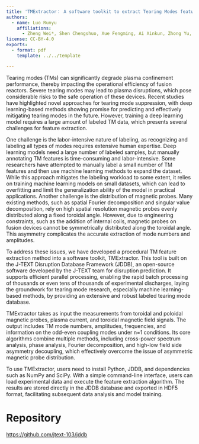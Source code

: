 ```yaml
---
title: 'TMExtractor： A software toolkit to extract Tearing Modes features'
authors:
  - name: Luo Runyu
    affiliations:
      - Zheng Wei*, Shen Chengshuo, Xue Fengming, Ai Xinkun, Zhong Yu, Ren Zhengkang, Ding Yonghua, Wang Nengchao
license: CC-BY-4.0
exports:
  - format: pdf
    template: ../../template

---
```


Tearing modes (TMs) can significantly degrade plasma confinement performance, thereby impacting the operational efficiency of fusion reactors. Severe tearing modes may lead to plasma disruptions, which pose considerable risks to the safe operation of these devices. Recent studies have highlighted novel approaches for tearing mode suppression, with deep learning-based methods showing promise for predicting and effectively mitigating tearing modes in the future. However, training a deep learning model requires a large amount of labeled TM data, which presents several challenges for feature extraction.

One challenge is the labor-intensive nature of labeling, as recognizing and labeling all types of modes requires extensive human expertise. Deep learning models need a large number of labeled samples, but manually annotating TM features is time-consuming and labor-intensive. Some researchers have attempted to manually label a small number of TM features and then use machine learning methods to expand the dataset. While this approach mitigates the labeling workload to some extent, it relies on training machine learning models on small datasets, which can lead to overfitting and limit the generalization ability of the model in practical applications. Another challenge is the distribution of magnetic probes. Many existing methods, such as spatial Fourier decomposition and singular value decomposition, rely on high spatial resolution magnetic probes evenly distributed along a fixed toroidal angle. However, due to engineering constraints, such as the addition of internal coils, magnetic probes on fusion devices cannot be symmetrically distributed along the toroidal angle. This asymmetry complicates the accurate extraction of mode numbers and amplitudes.

To address these issues, we have developed a procedural TM feature extraction method into a software toolkit, TMExtractor. This tool is built on the J-TEXT Disruption Database Framework (JDDB), an open-source software developed by the J-TEXT team for disruption prediction. It supports efficient parallel processing, enabling the rapid batch processing of thousands or even tens of thousands of experimental discharges, laying the groundwork for tearing mode research, especially machine learning-based methods, by providing an extensive and robust labeled tearing mode database.

TMExtractor takes as input the measurements from toroidal and poloidal magnetic probes, plasma current, and toroidal magnetic field signals. The output includes TM mode numbers, amplitudes, frequencies, and information on the odd-even coupling modes under n=1 conditions. Its core algorithms combine multiple methods, including cross-power spectrum analysis, phase analysis, Fourier decomposition, and high-low field side asymmetry decoupling, which effectively overcome the issue of asymmetric magnetic probe distribution.

To use TMExtractor, users need to install Python, JDDB, and dependencies such as NumPy and SciPy. With a simple command-line interface, users can load experimental data and execute the feature extraction algorithm. The results are stored directly in the JDDB database and exported in HDF5 format, facilitating subsequent data analysis and model training.

# Repository
https://github.com/jtext-103/jddb

